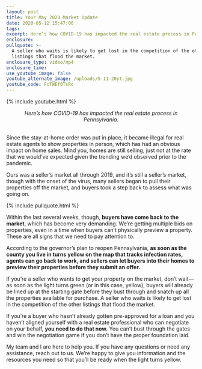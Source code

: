 ```yaml
---
layout: post
title: Your May 2020 Market Update
date: 2020-05-12 15:47:00
tags:
excerpt: Here’s how COVID-19 has impacted the real estate process in Pennsylvania.
enclosure:
pullquote: >-
  A seller who waits is likely to get lost in the competition of the other
  listings that flood the market.
enclosure_type: video/mp4
enclosure_time:
use_youtube_image: false
youtube_alternate_image: /uploads/5-11-20yt.jpg
youtube_code: FcTWEf0TsRc
---
```


{% include youtube.html %}

<center><em>Here&rsquo;s how COVID-19 has impacted the real estate process in Pennsylvania. </em></center>

<center>&nbsp;</center>

Since the stay-at-home order was put in place, it became illegal for real estate agents to show properties in person, which has had an obvious impact on home sales. Mind you, homes are still selling, just not at the rate that we would’ve expected given the trending we’d observed prior to the pandemic.&nbsp;

Ours was a seller’s market all through 2019, and it’s still a seller’s market, though with the onset of the virus, many sellers began to pull their properties off the market, and buyers took a step back to assess what was going on.

{% include pullquote.html %}

Within the last several weeks, though, **buyers have come back to the market**, which has become very demanding. We’re getting multiple bids on properties, even in a time when buyers can’t physically preview a property. These are all signs that we need to pay attention to.

According to the governor’s plan to reopen Pennsylvania, **as soon as the county you live in turns yellow on the map that tracks infection rates, agents can go back to work, and sellers can let buyers into their homes to preview their properties before they submit an offer.**

If you’re a seller who wants to get your property on the market, don’t wait—as soon as the light turns green (or in this case, yellow), buyers will already be lined up at the starting gate before they bust through and snatch up all the properties available for purchase. A seller who waits is likely to get lost in the competition of the other listings that flood the market.

If you’re a buyer who hasn’t already gotten pre-approved for a loan and you haven’t aligned yourself with a real estate professional who can negotiate on your behalf, **you need to do that now.** You can’t bust through the gates and win the negotiation game if you don’t have the proper foundation laid.

My team and I are here to help you. If you have any questions or need any assistance, reach out to us. We’re happy to give you information and the resources you need so that you’ll be ready when the light turns yellow.